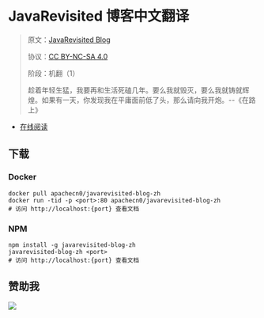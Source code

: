 <!--
    需要填充的占位符：
    
    README.md
    
        JavaRevisited 博客中文翻译：文档中文名
        JavaRevisited Blog：文档英文名
        https://medium.com/javarevisited：文档原始链接
        jrev：域名前缀
        飞龙：负责人名称
        wizardforcel：负责人 Github 用户名
        562826179：负责人 QQ
        javarevisited-blog-zh：ApacheCN 的 Github 仓库名称
        javarevisited-blog-zh：DockerHub 仓库名称
        javarevisited-blog-zh：PYPI 包名称
        javarevisited-blog-zh：NPM 包名称
    
    CNAME
    
        jrev：域名前缀

    index.html
    
        JavaRevisited 博客中文翻译：文档中文名
        rgba(0, 177, 89, 1)：显示颜色
        javarevisited-blog-zh：ApacheCN 的 Github 仓库名称

    asset/docsify-flygon-footer.js
    
        javarevisited-blog-zh：ApacheCN 的 Github 仓库名称
-->

# JavaRevisited 博客中文翻译

> 原文：[JavaRevisited Blog](https://medium.com/javarevisited)
> 
> 协议：[CC BY-NC-SA 4.0](http://creativecommons.org/licenses/by-nc-sa/4.0/)
> 
> 阶段：机翻（1）
> 
> 趁着年轻生猛，我要再和生活死磕几年。要么我就毁灭，要么我就铸就辉煌。如果有一天，你发现我在平庸面前低了头，那么请向我开炮。--《在路上》

* [在线阅读](https://jrev.flygon.net)
## 下载

### Docker

```
docker pull apachecn0/javarevisited-blog-zh
docker run -tid -p <port>:80 apachecn0/javarevisited-blog-zh
# 访问 http://localhost:{port} 查看文档
```

### NPM

```
npm install -g javarevisited-blog-zh
javarevisited-blog-zh <port>
# 访问 http://localhost:{port} 查看文档
```

## 赞助我

![](https://img-blog.csdnimg.cn/20200112005920729.png)
